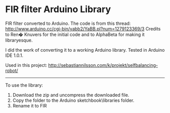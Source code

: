 FIR filter Arduino Library
==========================

FIR filter converted to Arduino. The code is from this thread: http://www.arduino.cc/cgi-bin/yabb2/YaBB.pl?num=1279123369/3
Credits to Ren� Knuvers for the initial code and to AlphaBeta for making it libraryesque.

I did the work of converting it to a working Arduino library. Tested in Arduino IDE 1.0.1.

Used in this project: http://sebastiannilsson.com/k/projekt/selfbalancing-robot/

--------------------------------------------------------------------------------
To use the library:
1. Download the zip and uncompress the downloaded file. 
2. Copy the folder to the Arduino sketchbook\libraries folder.
3. Rename it to FIR